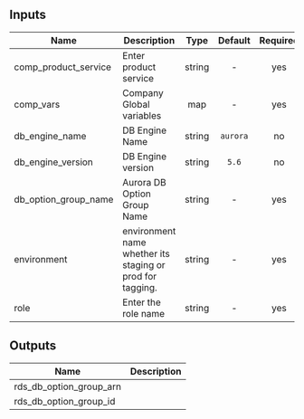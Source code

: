 
## Inputs

| Name | Description | Type | Default | Required |
|------|-------------|:----:|:-----:|:-----:|
| comp_product_service | Enter product service | string | - | yes |
| comp_vars | Company Global variables | map | - | yes |
| db_engine_name | DB Engine Name | string | `aurora` | no |
| db_engine_version | DB Engine version | string | `5.6` | no |
| db_option_group_name | Aurora DB Option Group Name | string | - | yes |
| environment | environment name whether its staging or prod for tagging. | string | - | yes |
| role | Enter the role name | string | - | yes |

## Outputs

| Name | Description |
|------|-------------|
| rds_db_option_group_arn |  |
| rds_db_option_group_id |  |

